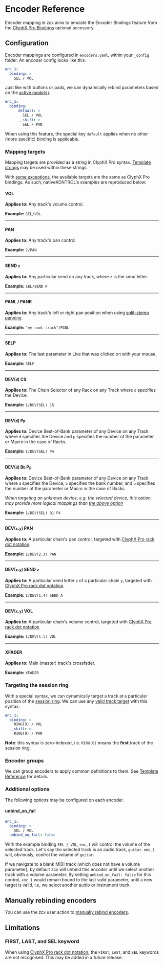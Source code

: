 # Encoder Reference

Encoder mapping in zcx aims to emulate the Encoder Bindings feature from the [ClyphX Pro Bindings](https://www.cxpman.com/manual/optional-accessories/#clyphx-pro-bindings) optional accessory.

## Configuration

Encoder mappings are configured in `encoders.yaml`, within your `_config` folder.
An encoder config looks like this:

```yaml title="encoders.yaml"
enc_1:
  binding: >
    SEL / VOL
```

Just like with buttons or pads, we can dynamically rebind parameters based on the [active mode(s)](../lessons/getting-started/zcx-concepts.md#modes).

```yaml title="encoders.yaml" hl_lines="2 4"
enc_1:
  binding:
      default: >
        SEL / VOL
      __shift: >
        SEL / PAN
```

When using this feature, the special key `default` applies when no other (more specific) binding is applicable.

### Mapping targets

Mapping targets are provided as a string in ClyphX Pro syntax. 
[Template strings](template.md#template-strings) may be used within these strings.

With [some exceptions](#limitations), the available targets are the same as ClyphX Pro bindings.
As such, nativeKONTROL's examples are reproduced below:

#### VOL

**Applies to**: Any track's volume control.

**Example:** `SEL/VOL`

---

#### PAN

**Applies to**: Any track's pan control.

**Example:** `2/PAN`

---

#### SEND `z`

**Applies to**: Any particular send on any track, where `z` is the send letter.

**Example:** `SEL/SEND F`

---

#### PANL / PANR

**Applies to**: Any track's left or right pan position when using [split-stereo panning](https://help.ableton.com/hc/en-us/articles/360000103324-Split-Stereo-Pan-Mode).

**Example:** `"my cool track"/PANL`

---

#### SELP

**Applies to**: The last parameter in Live that was clicked on with your mouse.

**Example:** `SELP`

---

#### DEV(`d`) CS

**Applies to**: The Chain Selector of any Rack on any Track where `d` specifies the Device.

**Example:** `1/DEV(SEL) CS`

---

#### DEV(`d`) P`p`

**Applies to**: Device Best-of-Bank parameter of any Device on any Track where `d` specifies the Device and `p` specifies the number of the parameter or Macro in the case of Racks.

**Example:** `1/DEV(SEL) P4`

---

#### DEV(`d`) B`b` P`p`

**Applies to**: Device Best-of-Bank parameter of any Device on any Track where `d` specifies the Device, `b` specifies the bank number, and `p` specifies the number of the parameter or Macro in the case of Racks.

_When targeting an unknown device, e.g. the selected device, this option may provide more logical mappings than [the above option](#devd-pp)_

**Example:** `1/DEV(SEL) B1 P4`

---

#### DEV(`x`.`y`) PAN

**Applies to**: A particular chain's pan control, targeted with [ClyphX Pro rack dot notation](https://www.cxpman.com/manual/general-action-information/#single-devices). 

**Example:** `1/DEV(2.3) PAN`

---

#### DEV(`x`.`y`) SEND `z`

**Applies to**: A particular send letter `z` of a particular chain `y`, targeted with [ClyphX Pro rack dot notation](https://www.cxpman.com/manual/general-action-information/#single-devices). 

**Example:** `1/DEV(1.4) SEND A`

---

#### DEV(`x`.`y`) VOL

**Applies to**: A particular chain's volume control, targeted with [ClyphX Pro rack dot notation](https://www.cxpman.com/manual/general-action-information/#single-devices). 

**Example:** `1/DEV(1.1) VOL`

---

#### XFADER

**Applies to**: Main (master) track's crossfader.

**Example:** `XFADER`

### Targeting the session ring

With a special syntax, we can dynamically target a track at a particular position of the [session ring](../lessons/session-ring.md).
We can use any [valid track target](#mapping-targets) with this syntax:

```yaml
enc_1:
  binding: >
    RING(0) / VOL
  __shift: >
    RING(0) / PAN
```

**Note**: this syntax is zero-indexed, i.e. `RING(0)` means the **first** track of the session ring.

### Encoder groups

We can group encoders to apply common definitions to them. See [Template Reference](template.md#encoder-groups) for details.

### Additional options

The following options may be configured on each encoder.

#### unbind_on_fail
```yaml
enc_1:
  binding: >
    SEL / VOL
  unbind_on_fail: false
```

With the example binding `SEL / VOL`, `enc_1` will control the volume of the selected track.
Let's say the selected track is an audio track, `guitar`.
`enc_1` will, obviously, control the volume of `guitar`.

If we navigate to a blank MIDI track (which does not have a volume parameter), by default zcx will unbind this encoder until we select another track with a volume parameter.
By setting `unbind_on_fail: false` for this control, `enc_1` would remain bound to the last valid parameter, until a new target is valid, i.e, we select another audio or instrument track.

## Manually rebinding encoders

You can use the zcx user action to [manually rebind encoders](../lessons/zcx-user-action.md#bind).

## Limitations

### FIRST, LAST, and SEL keyword

When using [ClyphX Pro rack dot notation](https://www.cxpman.com/manual/general-action-information/#single-devices), the `FIRST`, `LAST`, and `SEL` keywords are not recognised.
This may be added in a future release.
